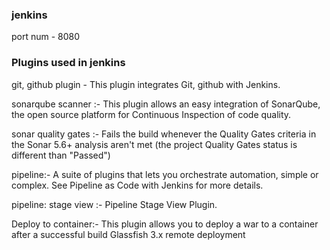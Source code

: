 ### jenkins
port num - 8080

### Plugins used in jenkins
 git, github plugin  -  This plugin integrates Git, github with Jenkins. 
 
 sonarqube scanner :- This plugin allows an easy integration of SonarQube, the open source platform for Continuous Inspection of code quality.
 
sonar quality gates :- Fails the build whenever the Quality Gates criteria in the Sonar 5.6+ analysis aren't met (the project Quality Gates status is different than "Passed")

pipeline:- A suite of plugins that lets you orchestrate automation, simple or complex. See Pipeline as Code with Jenkins for more details.

pipeline: stage view :- Pipeline Stage View Plugin.

Deploy to container:- This plugin allows you to deploy a war to a container after a successful build
                           Glassfish 3.x remote deployment
